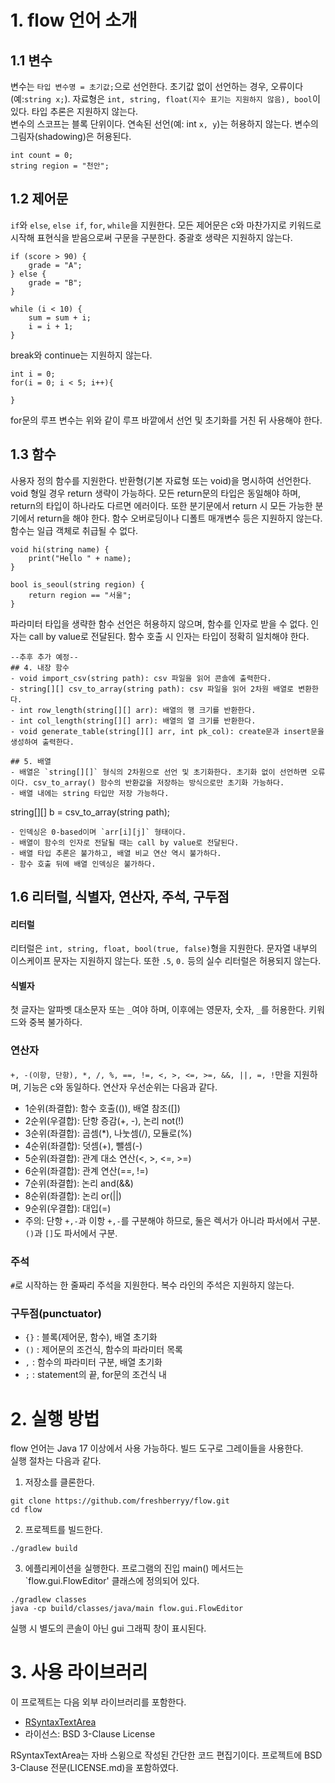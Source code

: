 # 1. flow 언어 소개

## 1.1 변수
변수는 `타입 변수명 = 초기값;`으로 선언한다. 초기값 없이 선언하는 경우, 오류이다(예:`string x;`).
자료형은 `int, string, float(지수 표기는 지원하지 않음), bool`이 있다. 타입 추론은 지원하지 않는다.  
변수의 스코프는 블록 단위이다. 연속된 선언(예: int `x, y`)는 허용하지 않는다. 변수의 그림자(shadowing)은 허용된다. 
```
int count = 0;
string region = "천안";
```

## 1.2 제어문
`if`와 `else`, `else if`, `for`, `while`을 지원한다. 모든 제어문은 c와 마찬가지로 키워드로 시작해 표현식을 받음으로써 구문을 구분한다. 중괄호 생략은 지원하지 않는다. 
```
if (score > 90) {
    grade = "A";
} else {
    grade = "B";
}

while (i < 10) {
    sum = sum + i;
    i = i + 1;
}
```
break와 continue는 지원하지 않는다.
```
int i = 0;
for(i = 0; i < 5; i++){
    
}
```
for문의 루프 변수는 위와 같이 루프 바깥에서 선언 및 초기화를 거친 뒤 사용해야 한다.

## 1.3 함수
사용자 정의 함수를 지원한다. 반환형(기본 자료형 또는 void)을 명시하여 선언한다. void 형일 경우 return 생략이 가능하다. 모든 return문의 타입은 동일해야 하며, return의 타입이 하나라도 다르면 에러이다. 또한 분기문에서 return 시 모든 가능한 분기에서 return을 해야 한다. 함수 오버로딩이나 디폴트 매개변수 등은 지원하지 않는다. 함수는 일급 객체로 취급될 수 없다. 
```
void hi(string name) {
    print("Hello " + name); 
}
```
```
bool is_seoul(string region) {
    return region == "서울";   
}
```
파라미터 타입을 생략한 함수 선언은 허용하지 않으며, 함수를 인자로 받을 수 없다. 인자는 call by value로 전달된다. 함수 호출 시 인자는 타입이 정확히 일치해야 한다. 

```
--추후 추가 예정--
## 4. 내장 함수
- void import_csv(string path): csv 파일을 읽어 콘솔에 출력한다.
- string[][] csv_to_array(string path): csv 파일을 읽어 2차원 배열로 변환한다.
- int row_length(string[][] arr): 배열의 행 크기를 반환한다.
- int col_length(string[][] arr): 배열의 열 크기를 반환한다.
- void generate_table(string[][] arr, int pk_col): create문과 insert문을 생성하여 출력한다.

## 5. 배열
- 배열은 `string[][]` 형식의 2차원으로 선언 및 초기화한다. 초기화 없이 선언하면 오류이다. csv_to_array() 함수의 반환값을 저장하는 방식으로만 초기화 가능하다.
- 배열 내에는 string 타입만 저장 가능하다.
```
string[][] b = csv_to_array(string path);
```
- 인덱싱은 0-based이며 `arr[i][j]` 형태이다.
- 배열이 함수의 인자로 전달될 때는 call by value로 전달된다.  
- 배열 타입 추론은 불가하고, 배열 비교 연산 역시 불가하다.
- 함수 호출 뒤에 배열 인덱싱은 불가하다.
```

## 1.6 리터럴, 식별자, 연산자, 주석, 구두점

#### 리터럴
리터럴은 `int, string, float, bool(true, false)`형을 지원한다. 문자열 내부의 이스케이프 문자는 지원하지 않는다. 또한 `.5`, `0.` 등의 실수 리터럴은 허용되지 않는다.  

#### 식별자
첫 글자는 알파벳 대소문자 또는 `_`여야 하며, 이후에는 영문자, 숫자, `_`를 허용한다. 키워드와 중복 불가하다. 

### 연산자
`+, -(이항, 단항), *, /, %, ==, !=, <, >, <=, >=, &&, ||, =, !`만을 지원하며, 기능은 c와 동일하다.
연산자 우선순위는 다음과 같다.  
- 1순위(좌결합): 함수 호출(()), 배열 참조([])
- 2순위(우결합): 단항 증감(+, -), 논리 not(!)
- 3순위(좌결합): 곱셈(*), 나눗셈(/), 모듈로(%)
- 4순위(좌결합): 덧셈(+), 뺄셈(-)
- 5순위(좌결합): 관계 대소 연산(<, >, <=, >=)
- 6순위(좌결합): 관계 연산(==, !=)
- 7순위(좌결합): 논리 and(&&)
- 8순위(좌결합): 논리 or(||)
- 9순위(우결합): 대입(=)
- 주의: 단항 `+,-`과 이항 `+,-`를 구분해야 하므로, 둘은 렉서가 아니라 파서에서 구분. `()`과 `[]`도 파서에서 구분.

### 주석
`#`로 시작하는 한 줄짜리 주석을 지원한다. 복수 라인의 주석은 지원하지 않는다.

### 구두점(punctuator)
- `{}` : 블록(제어문, 함수), 배열 초기화
- `()` : 제어문의 조건식, 함수의 파라미터 목록
- `,` : 함수의 파라미터 구분, 배열 초기화
- `;` : statement의 끝, for문의 조건식 내

# 2. 실행 방법
flow 언어는 Java 17 이상에서 사용 가능하다. 빌드 도구로 그레이들을 사용한다.  
실행 절차는 다음과 같다.  

1. 저장소를 클론한다.
```
git clone https://github.com/freshberryy/flow.git
cd flow
```

2. 프로젝트를 빌드한다.
```
./gradlew build
```

3. 에플리케이션을 실행한다. 프로그램의 진입 main() 메서드는 `flow.gui.FlowEditor' 클래스에 정의되어 있다.
```
./gradlew classes
java -cp build/classes/java/main flow.gui.FlowEditor
```
실행 시 별도의 콘솔이 아닌 gui 그래픽 창이 표시된다.  

# 3. 사용 라이브러리
이 프로젝트는  다음 외부 라이브러리를 포함한다.  
- [RSyntaxTextArea](https://github.com/bobbylight/RSyntaxTextArea) 
- 라이선스: BSD 3-Clause License  

RSyntaxTextArea는 자바 스윙으로 작성된 간단한 코드 편집기이다. 프로젝트에 BSD 3-Clause 전문(LICENSE.md)을 포함하였다.  